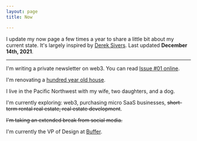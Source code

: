 ```yaml
---
layout: page
title: Now

---
```


I update my now page a few times a year to share a little bit about my current state. It's largely inspired by [Derek Sivers](https://sive.rs/now). Last updated **December 14th, 2021**.

---

I'm writing a private newsletter on web3. You can read [Issue #01 online](https://ckarchive.com/b/p9ueh9hp409k).

I'm renovating a [hundred year old house](https://www.instagram.com/cherrystreetrenovation/).

I live in the Pacific Northwest with my wife, two daughters, and a dog.

I'm currently exploring: web3, purchasing micro SaaS businesses, <s>short-term rental real estate, real estate development</s>.

<s>I'm taking an extended break from social media.</s>

I'm currently the VP of Design at [Buffer](https://buffer.com).
